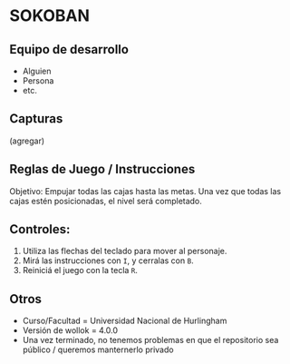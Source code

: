 # SOKOBAN

## Equipo de desarrollo

- Alguien
- Persona
- etc.

## Capturas

(agregar)

## Reglas de Juego / Instrucciones

Objetivo: Empujar todas las cajas hasta las metas. Una vez que todas las cajas estén posicionadas, el nivel será completado. 

## Controles:
 1) Utiliza las flechas del teclado para mover al personaje.
 2) Mirá las instrucciones con `I`, y cerralas con `B`. 
 3) Reiniciá el juego con la tecla `R`.


## Otros

- Curso/Facultad = Universidad Nacional de Hurlingham
- Versión de wollok = 4.0.0
- Una vez terminado, no tenemos problemas en que el repositorio sea público / queremos manternerlo privado
